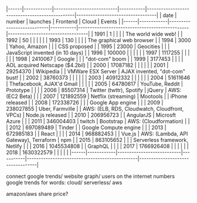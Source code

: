 |------|------------|---------------------------|-----------|-----------------------------------------------|----------------------------------|
| date | number     | launches                  | Frontend  | Cloud                                         | Events                           |
|------|------------|---------------------------|-----------|-----------------------------------------------|----------------------------------|
| 1991 | 1          |                           |           |                                               | The world wide web!              |
| 1992 | 50         |                           |           |                                               |                                  |
| 1993 | 130        |                           |           |                                               | The graphical web browser        |
| 1994 | 3000       | Yahoo, Amazon             |           |                                               | CSS proposed                     |
| 1995 | 23000      | Geocities                 |           |                                               | JavaScript invented (in 10 days) |
| 1996 | 100000     |                           |           |                                               |                                  |
| 1997 | 1117255    |                           |           |                                               |                                  |
| 1998 | 2410067    | Google                    |           |                                               | "dot-com" boom                   |
| 1999 | 3177453    |                           |           |                                               | AOL acquired Netscape ($4.2bil)  |
| 2000 | 17087182   |                           |           |                                               |                                  |
| 2001 | 29254370   | Wikipedia                 |           | VMWare ESX Server                             | AJAX invented, "dot-com" bust!   |
| 2002 | 38760373   |                           |           |                                               |                                  |
| 2003 | 40912332   |                           |           |                                               |                                  |
| 2004 | 51611646   | Thefacebook, AJAX'd Gmail |           |                                               |                                  |
| 2005 | 64780617   | YouTube, Reddit           | Prototype |                                               |                                  |
| 2006 | 85507314   | Twitter (twttr), Spotify  | jQuery    | AWS: (EC2 Beta)                               |                                  |
| 2007 | 121892559  | Netflix (streaming)       | Mootools  |                                               | iPhone released                  |
| 2008 | 172338726  |                           |           | Google App engine                             |                                  |
| 2009 | 238027855  | Uber, Farmville           |           | AWS: (ELB, RDS, Cloudwatch, Cloudfront, VPCs) | Node.js released                 |
| 2010 | 206956723  |                           | AngularJS | Microsft Azure                                |                                  |
| 2011 | 346004403  | twitch                    | Bootstrap | AWS: (Cloudformation)                         |                                  |
| 2012 | 697089489  | Tinder                    |           | Google Compute engine                         |                                  |
| 2013 | 672985183  |                           | React     |                                               |                                  |
| 2014 | 968882453  |                           | Vue.js    | AWS: (Lambda, API Gateway), Terraform         | npm                              |
| 2015 | 863105652  |                           |           | Serverless framework, Netlify                 |                                  |
| 2016 | 1045534808 |                           | GraphQL   |                                               |                                  |
| 2017 | 1766926408 |                           |           |                                               |                                  |
| 2018 | 1630322579 |                           |           |                                               |                                  |
|------|------------|---------------------------|-----------|-----------------------------------------------|----------------------------------|

connect google trends/ website graph/ users on the internet numbers
google trends for words: cloud/ serverless/ aws

amazon/aws share price?
